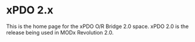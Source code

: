 # xPDO 2.x

This is the home page for the xPDO O/R Bridge 2.0 space. xPDO 2.0 is the release being used in MODx Revolution 2.0.